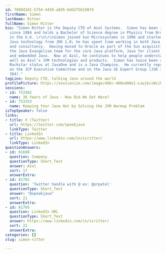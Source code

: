 ```yaml
---
id: 709043d1-5754-4459-a8d5-6dd2f5619874
firstName: Simon
lastName: Ritter
fullName: Simon Ritter
bio: "Simon Ritter is the Deputy CTO of Azul Systems.  Simon has been in the IT business
  since 1984 and holds a Bachelor of Science degree in Physics from Brunel University
  in the U.K. \r\n\r\nSimon joined Sun Microsystems in 1996 and started working with
  Java technology from JDK 1.0; he has spent time working in both Java development
  and consultancy.  Having moved to Oracle as part of the Sun acquisition, he managed
  the Java Evangelism team for the core Java platform, Java for client applications
  and embedded Java.  Now at Azul, he continues to help people understand Java as
  well as Azul’s JVM technologies and products.  Simon has twice been awarded Java
  Rockstar status at JavaOne and is a Java Champion.  He currently represents Azul
  on the JCP Executive Committee and on the Java SE Expert Group (JSR 379, 383 and
  384)."
tagLine: Deputy CTO, talking Java around the world
profilePicture: https://sessionize.com/image/dd6c-400o400o1-LswjbcsNzih8ifmTU4MgBq.jpg
sessions:
- id: 753362
  name: 30 Years of Java - How Did We Get Here?
- id: 753353
  name: Keeping Your Java Hot by Solving the JVM Warmup Problem
isTopSpeaker: false
links:
- title: X (Twitter)
  url: https://twitter.com/speakjava
  linkType: Twitter
- title: LinkedIn
  url: https://www.linkedin.com/in/siritter/
  linkType: LinkedIn
questionAnswers:
- id: 81698
  question: Company
  questionType: Short_Text
  answer: Azul
  sort: 17
  answerExtra:
- id: 81702
  question: 'Twitter handle with @ ex: @prpatel'
  questionType: Short_Text
  answer: "@speakjava"
  sort: 21
  answerExtra:
- id: 81705
  question: LinkedIn URL
  questionType: Short_Text
  answer: https://www.linkedin.com/in/siritter/
  sort: 22
  answerExtra:
categories: []
slug: simon-ritter

---
```

